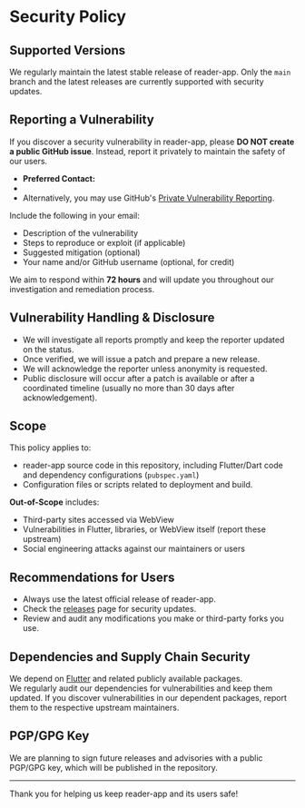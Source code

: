 # Security Policy

## Supported Versions

We regularly maintain the latest stable release of reader-app. Only the `main` branch and the latest releases are currently supported with security updates.

## Reporting a Vulnerability

If you discover a security vulnerability in reader-app, please **DO NOT create a public GitHub issue**. Instead, report it privately to maintain the safety of our users.

- **Preferred Contact:**
- 
- Alternatively, you may use GitHub's [Private Vulnerability Reporting](https://docs.github.com/en/code-security/security-advisories/guidance-on-reporting-and-writing/privately-reporting-a-security-vulnerability).

Include the following in your email:
- Description of the vulnerability
- Steps to reproduce or exploit (if applicable)
- Suggested mitigation (optional)
- Your name and/or GitHub username (optional, for credit)

We aim to respond within **72 hours** and will update you throughout our investigation and remediation process.

## Vulnerability Handling & Disclosure

- We will investigate all reports promptly and keep the reporter updated on the status.
- Once verified, we will issue a patch and prepare a new release.
- We will acknowledge the reporter unless anonymity is requested.
- Public disclosure will occur after a patch is available or after a coordinated timeline (usually no more than 30 days after acknowledgement).

## Scope

This policy applies to:
- reader-app source code in this repository, including Flutter/Dart code and dependency configurations (`pubspec.yaml`)
- Configuration files or scripts related to deployment and build.

**Out-of-Scope** includes:
- Third-party sites accessed via WebView
- Vulnerabilities in Flutter, libraries, or WebView itself (report these upstream)
- Social engineering attacks against our maintainers or users

## Recommendations for Users

- Always use the latest official release of reader-app.
- Check the [releases](https://github.com/anjastslt23/reading-app.git) page for security updates.
- Review and audit any modifications you make or third-party forks you use.

## Dependencies and Supply Chain Security

We depend on [Flutter](https://flutter.dev) and related publicly available packages.  
We regularly audit our dependencies for vulnerabilities and keep them updated.
If you discover vulnerabilities in our dependent packages, report them to the respective upstream maintainers.

## PGP/GPG Key

We are planning to sign future releases and advisories with a public PGP/GPG key, which will be published in the repository.

---

Thank you for helping us keep reader-app and its users safe!

